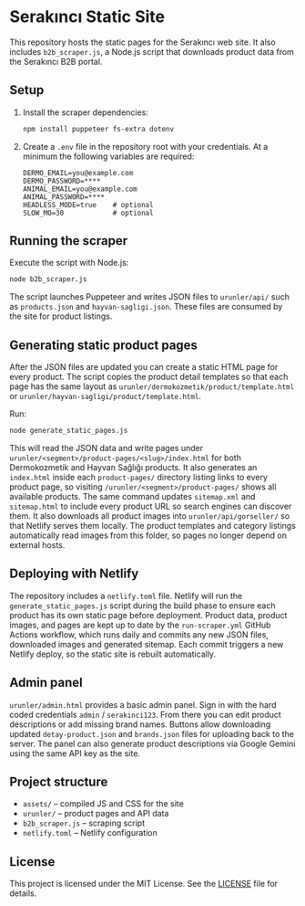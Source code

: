 # Serakıncı Static Site

This repository hosts the static pages for the Serakıncı web site. It also includes
`b2b_scraper.js`, a Node.js script that downloads product data from the
Serakıncı B2B portal.

## Setup

1. Install the scraper dependencies:
   ```bash
   npm install puppeteer fs-extra dotenv
   ```
2. Create a `.env` file in the repository root with your credentials. At a
minimum the following variables are required:
   ```
   DERMO_EMAIL=you@example.com
   DERMO_PASSWORD=****
   ANIMAL_EMAIL=you@example.com
   ANIMAL_PASSWORD=****
   HEADLESS_MODE=true    # optional
   SLOW_MO=30            # optional
   ```

## Running the scraper

Execute the script with Node.js:

```bash
node b2b_scraper.js
```

The script launches Puppeteer and writes JSON files to `urunler/api/` such as
`products.json` and `hayvan-sagligi.json`. These files are consumed by the site
for product listings.

## Generating static product pages

After the JSON files are updated you can create a static HTML page for every
product. The script copies the product detail templates so that each page has
the same layout as `urunler/dermokozmetik/product/template.html` or
`urunler/hayvan-sagligi/product/template.html`.

Run:

```bash
node generate_static_pages.js
```

This will read the JSON data and write pages under
`urunler/<segment>/product-pages/<slug>/index.html` for both Dermokozmetik and
Hayvan Sağlığı products. It also generates an `index.html` inside each
`product-pages/` directory listing links to every product page, so visiting
`/urunler/<segment>/product-pages/` shows all available products.
The same command updates `sitemap.xml` and `sitemap.html` to include every
product URL so search engines can discover them. It also downloads all product
images into `urunler/api/gorseller/` so that Netlify serves them locally.
The product templates and category listings automatically read images from this
folder, so pages no longer depend on external hosts.

## Deploying with Netlify

The repository includes a `netlify.toml` file. Netlify will run the
`generate_static_pages.js` script during the build phase to ensure each product
has its own static page before deployment. Product data, product images, and
pages are kept up to date by the `run-scraper.yml` GitHub Actions workflow,
which runs daily and commits any new JSON files, downloaded images and
generated sitemap. Each commit triggers a new Netlify deploy, so the static site
is rebuilt automatically.

## Admin panel

`urunler/admin.html` provides a basic admin panel. Sign in with the hard coded
credentials `admin` / `serakinci123`. From there you can edit product
descriptions or add missing brand names. Buttons allow downloading updated
`detay-product.json` and `brands.json` files for uploading back to the server.
The panel can also generate product descriptions via Google Gemini using the
same API key as the site.

## Project structure

- `assets/` – compiled JS and CSS for the site
- `urunler/` – product pages and API data
- `b2b_scraper.js` – scraping script
- `netlify.toml` – Netlify configuration

## License

This project is licensed under the MIT License. See the [LICENSE](LICENSE)
file for details.
